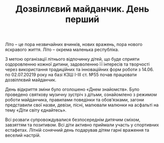 ﻿---
title: Дозвіллєвий майданчик. День перший
---

Літо – це пора незвичайних вчинків, нових вражень, пора нового яскравого життя. Літо – окрема маленька республіка.

З метою організації літнього відпочинку дітей, що  буде сприяти оздоровленню кожної дитини, задоволенню її інтересів та творчості через використання традиційних та інноваційних форм роботи з 14.06. по 02.07.20219 року на базі КЗШ І-ІІІ ст. №55 почав працювати дозвіллєвий майданчик.

День відкриття зміни було оголошено «Днем знайомств». Було проведено святкову музичну зустріч з дітьми, ознайомлено з режимом роботи майданчика, правилами поведінки та обов’язками, загони представили свої назви, девізи, пісні, малювали малюнки на асфальті на тему «Діти світу єднайтесь».

Всі розваги супровождувалися безпосереднім дитячим сміхом, завзяттям та позитивом. Всі діти активно приймали участь у спортивних естафетах. Літній сонячний день подарував дітям гарні враження та веселий настрій.

<slideshow id="camp-2021-06-14"></slideshow>